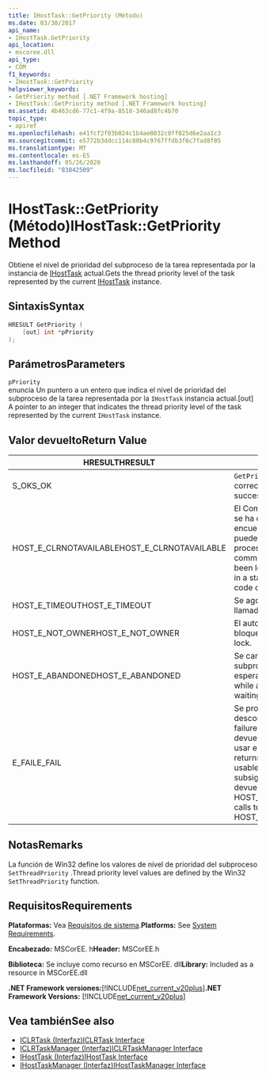 ```yaml
---
title: IHostTask::GetPriority (Método)
ms.date: 03/30/2017
api_name:
- IHostTask.GetPriority
api_location:
- mscoree.dll
api_type:
- COM
f1_keywords:
- IHostTask::GetPriority
helpviewer_keywords:
- GetPriority method [.NET Framework hosting]
- IHostTask::GetPriority method [.NET Framework hosting]
ms.assetid: 4b463cd6-77c1-4f9a-8518-346ad8fc4b70
topic_type:
- apiref
ms.openlocfilehash: e41fcf2f03b024c1b4ae0032c0ff025d6e2aa1c3
ms.sourcegitcommit: e5772b3ddcc114c80b4c9767ffdb3f6c7fad8f05
ms.translationtype: MT
ms.contentlocale: es-ES
ms.lasthandoff: 05/26/2020
ms.locfileid: "83842509"
---
```

# <a name="ihosttaskgetpriority-method"></a><span data-ttu-id="243b2-102">IHostTask::GetPriority (Método)</span><span class="sxs-lookup"><span data-stu-id="243b2-102">IHostTask::GetPriority Method</span></span>
<span data-ttu-id="243b2-103">Obtiene el nivel de prioridad del subproceso de la tarea representada por la instancia de [IHostTask](ihosttask-interface.md) actual.</span><span class="sxs-lookup"><span data-stu-id="243b2-103">Gets the thread priority level of the task represented by the current [IHostTask](ihosttask-interface.md) instance.</span></span>  
  
## <a name="syntax"></a><span data-ttu-id="243b2-104">Sintaxis</span><span class="sxs-lookup"><span data-stu-id="243b2-104">Syntax</span></span>  
  
```cpp  
HRESULT GetPriority (  
    [out] int *pPriority  
);  
```  
  
## <a name="parameters"></a><span data-ttu-id="243b2-105">Parámetros</span><span class="sxs-lookup"><span data-stu-id="243b2-105">Parameters</span></span>  
 `pPriority`  
 <span data-ttu-id="243b2-106">enuncia Un puntero a un entero que indica el nivel de prioridad del subproceso de la tarea representada por la `IHostTask` instancia actual.</span><span class="sxs-lookup"><span data-stu-id="243b2-106">[out] A pointer to an integer that indicates the thread priority level of the task represented by the current `IHostTask` instance.</span></span>  
  
## <a name="return-value"></a><span data-ttu-id="243b2-107">Valor devuelto</span><span class="sxs-lookup"><span data-stu-id="243b2-107">Return Value</span></span>  
  
|<span data-ttu-id="243b2-108">HRESULT</span><span class="sxs-lookup"><span data-stu-id="243b2-108">HRESULT</span></span>|<span data-ttu-id="243b2-109">Descripción</span><span class="sxs-lookup"><span data-stu-id="243b2-109">Description</span></span>|  
|-------------|-----------------|  
|<span data-ttu-id="243b2-110">S_OK</span><span class="sxs-lookup"><span data-stu-id="243b2-110">S_OK</span></span>|<span data-ttu-id="243b2-111">`GetPriority`se devolvió correctamente.</span><span class="sxs-lookup"><span data-stu-id="243b2-111">`GetPriority` returned successfully.</span></span>|  
|<span data-ttu-id="243b2-112">HOST_E_CLRNOTAVAILABLE</span><span class="sxs-lookup"><span data-stu-id="243b2-112">HOST_E_CLRNOTAVAILABLE</span></span>|<span data-ttu-id="243b2-113">El Common Language Runtime (CLR) no se ha cargado en un proceso o el CLR se encuentra en un estado en el que no puede ejecutar código administrado ni procesar la llamada correctamente.</span><span class="sxs-lookup"><span data-stu-id="243b2-113">The common language runtime (CLR) has not been loaded into a process, or the CLR is in a state in which it cannot run managed code or process the call successfully.</span></span>|  
|<span data-ttu-id="243b2-114">HOST_E_TIMEOUT</span><span class="sxs-lookup"><span data-stu-id="243b2-114">HOST_E_TIMEOUT</span></span>|<span data-ttu-id="243b2-115">Se agotó el tiempo de espera de la llamada.</span><span class="sxs-lookup"><span data-stu-id="243b2-115">The call timed out.</span></span>|  
|<span data-ttu-id="243b2-116">HOST_E_NOT_OWNER</span><span class="sxs-lookup"><span data-stu-id="243b2-116">HOST_E_NOT_OWNER</span></span>|<span data-ttu-id="243b2-117">El autor de la llamada no posee el bloqueo.</span><span class="sxs-lookup"><span data-stu-id="243b2-117">The caller does not own the lock.</span></span>|  
|<span data-ttu-id="243b2-118">HOST_E_ABANDONED</span><span class="sxs-lookup"><span data-stu-id="243b2-118">HOST_E_ABANDONED</span></span>|<span data-ttu-id="243b2-119">Se canceló un evento mientras un subproceso o fibra bloqueados estaba esperando en él.</span><span class="sxs-lookup"><span data-stu-id="243b2-119">An event was canceled while a blocked thread or fiber was waiting on it.</span></span>|  
|<span data-ttu-id="243b2-120">E_FAIL</span><span class="sxs-lookup"><span data-stu-id="243b2-120">E_FAIL</span></span>|<span data-ttu-id="243b2-121">Se produjo un error grave desconocido.</span><span class="sxs-lookup"><span data-stu-id="243b2-121">An unknown catastrophic failure occurred.</span></span> <span data-ttu-id="243b2-122">Cuando un método devuelve E_FAIL, CLR ya no se puede usar en el proceso.</span><span class="sxs-lookup"><span data-stu-id="243b2-122">When a method returns E_FAIL, the CLR is no longer usable within the process.</span></span> <span data-ttu-id="243b2-123">Las llamadas subsiguientes a métodos de hospedaje devuelven HOST_E_CLRNOTAVAILABLE.</span><span class="sxs-lookup"><span data-stu-id="243b2-123">Subsequent calls to hosting methods return HOST_E_CLRNOTAVAILABLE.</span></span>|  
  
## <a name="remarks"></a><span data-ttu-id="243b2-124">Notas</span><span class="sxs-lookup"><span data-stu-id="243b2-124">Remarks</span></span>  
 <span data-ttu-id="243b2-125">La función de Win32 define los valores de nivel de prioridad del subproceso `SetThreadPriority` .</span><span class="sxs-lookup"><span data-stu-id="243b2-125">Thread priority level values are defined by the Win32 `SetThreadPriority` function.</span></span>  
  
## <a name="requirements"></a><span data-ttu-id="243b2-126">Requisitos</span><span class="sxs-lookup"><span data-stu-id="243b2-126">Requirements</span></span>  
 <span data-ttu-id="243b2-127">**Plataformas:** Vea [Requisitos de sistema](../../get-started/system-requirements.md).</span><span class="sxs-lookup"><span data-stu-id="243b2-127">**Platforms:** See [System Requirements](../../get-started/system-requirements.md).</span></span>  
  
 <span data-ttu-id="243b2-128">**Encabezado:** MSCorEE. h</span><span class="sxs-lookup"><span data-stu-id="243b2-128">**Header:** MSCorEE.h</span></span>  
  
 <span data-ttu-id="243b2-129">**Biblioteca:** Se incluye como recurso en MSCorEE. dll</span><span class="sxs-lookup"><span data-stu-id="243b2-129">**Library:** Included as a resource in MSCorEE.dll</span></span>  
  
 <span data-ttu-id="243b2-130">**.NET Framework versiones:**[!INCLUDE[net_current_v20plus](../../../../includes/net-current-v20plus-md.md)]</span><span class="sxs-lookup"><span data-stu-id="243b2-130">**.NET Framework Versions:** [!INCLUDE[net_current_v20plus](../../../../includes/net-current-v20plus-md.md)]</span></span>  
  
## <a name="see-also"></a><span data-ttu-id="243b2-131">Vea también</span><span class="sxs-lookup"><span data-stu-id="243b2-131">See also</span></span>

- [<span data-ttu-id="243b2-132">ICLRTask (Interfaz)</span><span class="sxs-lookup"><span data-stu-id="243b2-132">ICLRTask Interface</span></span>](iclrtask-interface.md)
- [<span data-ttu-id="243b2-133">ICLRTaskManager (Interfaz)</span><span class="sxs-lookup"><span data-stu-id="243b2-133">ICLRTaskManager Interface</span></span>](iclrtaskmanager-interface.md)
- [<span data-ttu-id="243b2-134">IHostTask (Interfaz)</span><span class="sxs-lookup"><span data-stu-id="243b2-134">IHostTask Interface</span></span>](ihosttask-interface.md)
- [<span data-ttu-id="243b2-135">IHostTaskManager (Interfaz)</span><span class="sxs-lookup"><span data-stu-id="243b2-135">IHostTaskManager Interface</span></span>](ihosttaskmanager-interface.md)
